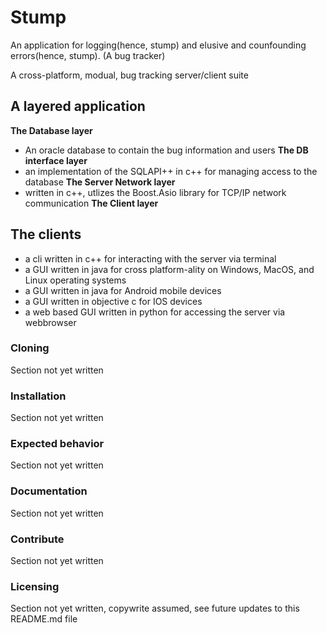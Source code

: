 # Stump
An application for logging(hence, stump) and elusive and counfounding errors(hence, stump).
(A bug tracker)

A cross-platform, modual, bug tracking server/client suite

## A layered application
**The Database layer**
 * An oracle database to contain the bug information and users
**The DB interface layer**
 * an implementation of the SQLAPI++ in c++ for managing access to the database
**The Server Network layer**
 * written in c++, utlizes the Boost.Asio library for TCP/IP network communication
 **The Client layer**

## The clients
* a cli written in c++ for interacting with the server via terminal
* a GUI written in java for cross platform-ality on Windows, MacOS, and Linux operating systems
* a GUI written in java for Android mobile devices
* a GUI written in objective c for IOS devices
* a web based GUI written in python for accessing the server via webbrowser


### Cloning
Section not yet written
### Installation
Section not yet written
### Expected behavior
Section not yet written
### Documentation
Section not yet written
### Contribute
Section not yet written
### Licensing
Section not yet written, copywrite assumed, see future updates to this README.md file

    
